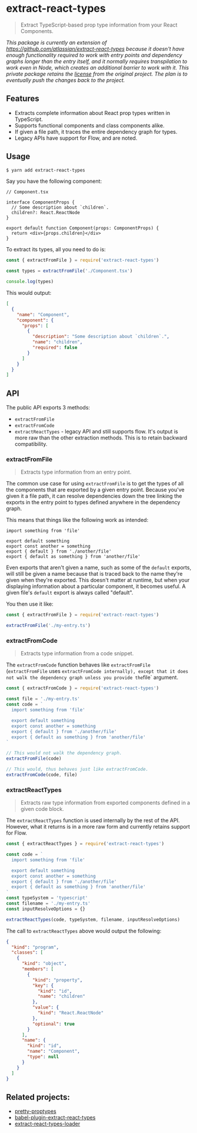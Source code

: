 # extract-react-types

> Extract TypeScript-based prop type information from your React Components.

_This package is currently an extension of https://github.com/atlassian/extract-react-types because it doesn't have enough functionality required to work with entry points and dependency graphs longer than the entry itself, and it normally requires transpilation to work even in Node, which creates an additional barrier to work with it. This private package retains the [license](./license) from the original project. The plan is to eventually push the changes back to the project._

## Features

- Extracts complete information about React prop types written in TypeScript.
- Supports functional components and class components alike.
- If given a file path, it traces the entire dependency graph for types.
- Legacy APIs have support for Flow, and are noted.

## Usage

```sh
$ yarn add extract-react-types
```

Say you have the following component:

```tsx
// Component.tsx

interface ComponentProps {
  // Some description about `children`.
  children?: React.ReactNode
}

export default function Component(props: ComponentProps) {
  return <div>{props.children}</div>
}
```

To extract its types, all you need to do is:

```js
const { extractFromFile } = require('extract-react-types')

const types = extractFromFile('./Component.tsx')

console.log(types)
```

This would output:

```json
[
  {
    "name": "Component",
    "component": {
      "props": [
        {
          "description": "Some description about `children`.",
          "name": "children",
          "required": false
        }
      ]
    }
  }
]
```

## API

The public API exports 3 methods:

- `extractFromFile`
- `extractFromCode`
- `extractReactTypes` - legacy API and still supports flow. It's output is more raw than the other extraction methods. This is to retain backward compatibility.

### extractFromFile

> Extracts type information from an entry point.

The common use case for using `extractFromFile` is to get the types of all the components that are exported by a given entry point. Because you've given it a file path, it can resolve dependencies down the tree linking the exports in the entry point to types defined anywhere in the dependency graph.

This means that things like the following work as intended:

```tsx
import something from 'file'

export default something
export const another = something
export { default } from './another/file'
export { default as something } from 'another/file'
```

Even exports that aren't given a name, such as some of the `default` exports, will still be given a name because that is traced back to the name they're given when they're exported. This doesn't matter at runtime, but when your displaying information about a particular component, it becomes useful. A given file's `default` export is always called "default".

You then use it like:

```js
const { extractFromFile } = require('extract-react-types')

extractFromFile('./my-entry.ts')
```

### extractFromCode

> Extracts type information from a code snippet.

The `extractFromCode` function behaves like `extractFromFile` (`extractFromFile` uses `extractFromCode internally), except that it does not walk the dependency graph unless you provide the`file` argument.

```js
const { extractFromCode } = require('extract-react-types')

const file = './my-entry.ts'
const code = `
  import something from 'file'

  export default something
  export const another = something
  export { default } from './another/file'
  export { default as something } from 'another/file'
`

// This would not walk the dependency graph.
extractFromFile(code)

// This would, thus behaves just like extractFromCode.
extractFromCode(code, file)
```

### extractReactTypes

> Extracts raw type information from exported components defined in a given code block.

The `extractReactTypes` function is used internally by the rest of the API. However, what it returns is in a more raw form and currently retains support for Flow.

```js
const { extractReactTypes } = require('extract-react-types')

const code = `
  import something from 'file'

  export default something
  export const another = something
  export { default } from './another/file'
  export { default as something } from 'another/file'
`
const typeSystem = 'typescript'
const filename = './my-entry.ts'
const inputResolveOptions = {}

extractReactTypes(code, typeSystem, filename, inputResolveOptions)
```

The call to `extractReactTypes` above would output the following:

```json
{
  "kind": "program",
  "classes": [
    {
      "kind": "object",
      "members": [
        {
          "kind": "property",
          "key": {
            "kind": "id",
            "name": "children"
          },
          "value": {
            "kind": "React.ReactNode"
          },
          "optional": true
        }
      ],
      "name": {
        "kind": "id",
        "name": "Component",
        "type": null
      }
    }
  ]
}
```

## Related projects:

- [pretty-proptypes](https://github.com/atlassian/extract-react-types/tree/master/packages/pretty-proptypes)
- [babel-plugin-extract-react-types](https://github.com/atlassian/extract-react-types/tree/master/packages/babel-plugin-extract-react-types)
- [extract-react-types-loader](https://github.com/atlassian/extract-react-types/tree/master/packages/extract-react-types-loader)
